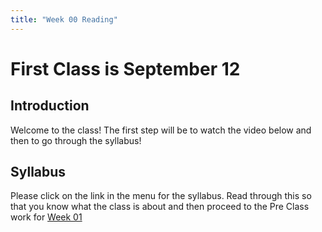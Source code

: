 ```yaml
---
title: "Week 00 Reading"
---
```



# First Class is September 12


## Introduction
Welcome to the class! The first step will be to watch the video below and then to go through the syllabus!





## Syllabus

Please click on the link in the menu for the syllabus. Read through this so that you know what the class is about and then proceed to the Pre Class work for [Week 01](https://php2560.com/preclass/01-preclass)